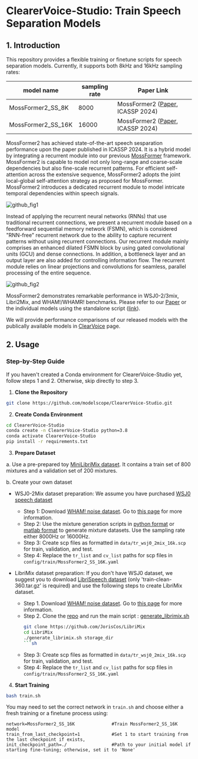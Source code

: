 # ClearerVoice-Studio: Train Speech Separation Models

## 1. Introduction

This repository provides a flexible training or finetune scripts for speech separation models. Currently, it supports both 8kHz and 16kHz sampling rates:

|model name| sampling rate | Paper Link|
|----------|---------------|------------|
|MossFormer2_SS_8K  |8000| MossFormer2 ([Paper](https://arxiv.org/abs/2312.11825), ICASSP 2024)|
|MossFormer2_SS_16K  |16000| MossFormer2 ([Paper](https://arxiv.org/abs/2312.11825), ICASSP 2024)|

MossFormer2 has achieved state-of-the-art speech sesparation performance upon the paper published in ICASSP 2024. It is a hybrid model by integrating a recurrent module into
our previous [MossFormer](https://arxiv.org/abs/2302.11824) framework. MossFormer2 is capable to model not only long-range and coarse-scale dependencies but also fine-scale recurrent patterns. For efficient self-attention across the extensive sequence, MossFormer2 adopts the joint local-global self-attention strategy as proposed for MossFormer. MossFormer2 introduces a dedicated recurrent module to model intricate temporal dependencies within speech signals.

![github_fig1](https://github.com/alibabasglab/MossFormer2/assets/62317780/e69fb5df-4d7f-4572-88e6-8c393dd8e99d)


Instead of applying the recurrent neural networks (RNNs) that use traditional recurrent connections, we present a recurrent module based on a feedforward sequential memory network (FSMN), which is considered "RNN-free" recurrent network due to the ability to capture recurrent patterns without using recurrent connections. Our recurrent module mainly comprises an enhanced dilated FSMN block by using gated convolutional units (GCU) and dense connections. In addition, a bottleneck layer and an output layer are also added for controlling information flow. The recurrent module relies on linear projections and convolutions for seamless, parallel processing of the entire sequence. 

![github_fig2](https://github.com/alibabasglab/MossFormer2/assets/62317780/7273174d-01aa-4cc5-9a67-1fa2e8f7ac2e)


MossFormer2 demonstrates remarkable performance in WSJ0-2/3mix, Libri2Mix, and WHAM!/WHAMR! benchmarks. Please refer to our [Paper](https://arxiv.org/abs/2312.11825) or the individual models using the standalone script ([link](https://github.com/alibabasglab/MossFormer2/tree/main/MossFormer2_standalone)). 

We will provide performance comparisons of our released models with the publically available models in [ClearVoice](https://github.com/modelscope/ClearerVoice-Studio/tree/main/clearvoice) page.

## 2. Usage

### Step-by-Step Guide

If you haven't created a Conda environment for ClearerVoice-Studio yet, follow steps 1 and 2. Otherwise, skip directly to step 3.

1. **Clone the Repository**

``` sh
git clone https://github.com/modelscope/ClearerVoice-Studio.git
```

2. **Create Conda Environment**

``` sh
cd ClearerVoice-Studio
conda create -n ClearerVoice-Studio python=3.8
conda activate ClearerVoice-Studio
pip install -r requirements.txt
```

3. **Prepare Dataset**

a. Use a pre-prepared toy [MiniLibriMix dataset](https://zenodo.org/records/3871592). It contains a train set of 800 mixtures and a validation set of 200 mixtures.

b. Create your own dataset

- WSJ0-2Mix dataset preparation: We assume you have purchased [WSJ0 speech dataset](https://catalog.ldc.upenn.edu/LDC93S6A)
  - Step 1: Download [WHAM! noise dataset](https://my-bucket-a8b4b49c25c811ee9a7e8bba05fa24c7.s3.amazonaws.com/wham_noise.zip). Go to [this page](http://wham.whisper.ai/) for more information.
  - Step 2: Use the mixture generation scripts in [python format](https://github.com/mpariente/pywsj0-mix) or [matlab format](https://www.merl.com/research/highlights/deep-clustering/) to generate mixture datasets. Use the sampling rate either 8000Hz or 16000Hz.
  - Step 3: Create scp files as formatted in `data/tr_wsj0_2mix_16k.scp` for train, validation, and test.
  - Step 4: Replace the `tr_list` and `cv_list` paths for scp files in `config/train/MossFormer2_SS_16K.yaml`
 
- LibriMix dataset preparation: If you don't have WSJ0 dataset, we suggest you to download [LibriSpeech dataset](https://www.openslr.org/12) (only 'train-clean-360.tar.gz' is required) and use the following steps to create LibriMix dataset.
  - Step 1. Download [WHAM! noise dataset](https://my-bucket-a8b4b49c25c811ee9a7e8bba05fa24c7.s3.amazonaws.com/wham_noise.zip). Go to [this page](http://wham.whisper.ai/) for more information.
  - Step 2. Clone the [repo](https://github.com/JorisCos/LibriMix) and run the main script : [generate_librimix.sh](https://github.com/JorisCos/LibriMix/blob/master/generate_librimix.sh)
    ```sh
    git clone https://github.com/JorisCos/LibriMix
    cd LibriMix 
    ./generate_librimix.sh storage_dir
    ```sh
  - Step 3: Create scp files as formatted in `data/tr_wsj0_2mix_16k.scp` for train, validation, and test.
  - Step 4: Replace the `tr_list` and `cv_list` paths for scp files in `config/train/MossFormer2_SS_16K.yaml`

4. **Start Training**

``` sh
bash train.sh
```

You may need to set the correct network in `train.sh` and choose either a fresh training or a finetune process using:
```
network=MossFormer2_SS_16K              #Train MossFormer2_SS_16K model
train_from_last_checkpoint=1            #Set 1 to start training from the last checkpoint if exists, 
init_checkpoint_path=./                 #Path to your initial model if starting fine-tuning; otherwise, set it to 'None'
```

